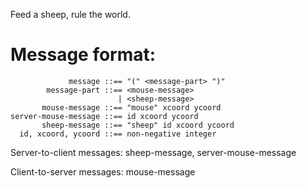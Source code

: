Feed a sheep, rule the world.

# Message format:

````
             message ::== "(" <message-part> ")"
        message-part ::== <mouse-message>
                        | <sheep-message>
       mouse-message ::== "mouse" xcoord ycoord
server-mouse-message ::== id xcoord ycoord
       sheep-message ::== "sheep" id xcoord ycoord
  id, xcoord, ycoord ::== non-negative integer
````

Server-to-client messages: sheep-message, server-mouse-message

Client-to-server messages: mouse-message

